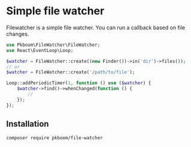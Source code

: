 # Simple file watcher

Filewatcher is a simple file watcher. You can run a callback based on file changes.

```php
use Pkboom\FileWatcher\FileWatcher;
use React\EventLoop\Loop;

$watcher = FileWatcher::create((new Finder())->in('dir')->files());
// or
$watcher = FileWatcher::create('/path/to/file');

Loop::addPeriodicTimer(1, function () use ($watcher) {
    $watcher->find()->whenChanged(function () {
        //
    });
});
```

## Installation

```bash
composer require pkboom/file-watcher
```
